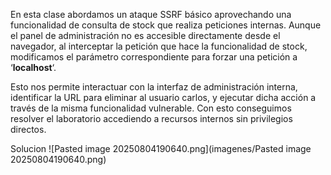 En esta clase abordamos un ataque SSRF básico aprovechando una funcionalidad de consulta de stock que realiza peticiones internas. Aunque el panel de administración no es accesible directamente desde el navegador, al interceptar la petición que hace la funcionalidad de stock, modificamos el parámetro correspondiente para forzar una petición a ‘**localhost**‘.

Esto nos permite interactuar con la interfaz de administración interna, identificar la URL para eliminar al usuario carlos, y ejecutar dicha acción a través de la misma funcionalidad vulnerable. Con esto conseguimos resolver el laboratorio accediendo a recursos internos sin privilegios directos.

Solucion
![Pasted image 20250804190640.png](imagenes/Pasted image 20250804190640.png)